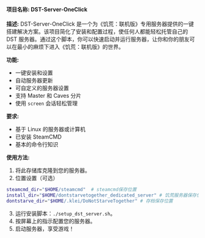 #### 项目名称: DST-Server-OneClick

**描述:** DST-Server-OneClick 是一个为《饥荒：联机版》专用服务器提供的一键搭建解决方案。该项目简化了安装和配置过程，使任何人都能轻松托管自己的 DST 服务器。通过这个脚本，你可以快速启动并运行服务器，让你和你的朋友可以在最小的麻烦下进入《饥荒：联机版》的世界。

**功能:**

- 一键安装和设置
- 自动服务器更新
- 可自定义的服务器设置
- 支持 Master 和 Caves 分片
- 使用 `screen` 会话轻松管理

**要求:**

- 基于 Linux 的服务器或计算机
- 已安装 SteamCMD
- 基本的命令行知识

**使用方法:**

1. 将此存储库克隆到您的服务器。
2.  位置设置（可选）

   ```sh
   steamcmd_dir="$HOME/steamcmd"  # steamcmd保存位置
   install_dir="$HOME/dontstarvetogether_dedicated_server" # 饥荒服务器保存位置
   dontstarve_dir="$HOME/.klei/DoNotStarveTogether" # 存档保存位置
   ```
3. 运行安装脚本：`./setup_dst_server.sh`。
4. 按屏幕上的指示配置您的服务器。
5. 启动服务器，享受游戏！

